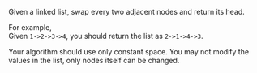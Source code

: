 <p>Given a linked list, swap every two adjacent nodes and return its head.</p>

For example,<br/>
Given `1->2->3->4`, you should return the list as `2->1->4->3`.<br/>

Your algorithm should use only constant space. You may not modify the values in the list, only nodes itself can be changed.

